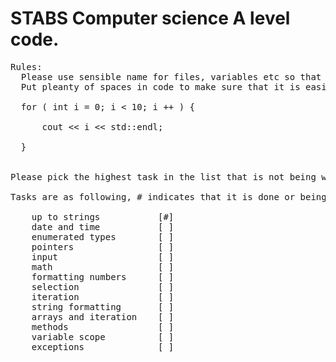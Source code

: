 # STABS Computer science A level code.
<pre>
Rules:
  Please use sensible name for files, variables etc so that code is readable, comment where neseccarry.
  Put pleanty of spaces in code to make sure that it is easily readable. E.g:  
  
  for ( int i = 0; i < 10; i ++ ) { <br />
      cout << i << std::endl;<br />
  }<br />

Please pick the highest task in the list that is not being worked on.

Tasks are as following, # indicates that it is done or being worked on:  

    up to strings           [#]  
    date and time           [ ]  
    enumerated types        [ ]
    pointers                [ ]
    input                   [ ]
    math                    [ ]
    formatting numbers      [ ]
    selection               [ ]
    iteration               [ ]
    string formatting       [ ]
    arrays and iteration    [ ]
    methods                 [ ]
    variable scope          [ ]
    exceptions              [ ]
